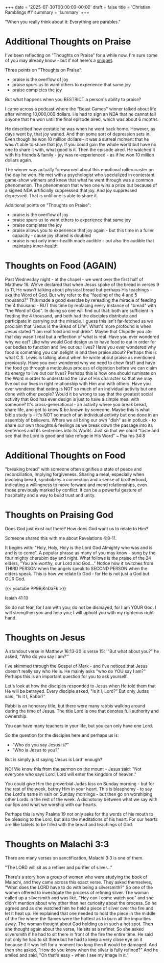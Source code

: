 +++
date = '2025-07-30T00:00:00-00:00'
draft = false
title = 'Christian Ramblings #1'
summary = 'summary'
+++

"When you really think about it: Everything are parables."

# Additional Thoughts on Praise

I've been reflecting on "Thoughts on Praise" for a while now.
I'm sure some of you may already know - but if not here's a [snippet](/thoughts/2025-07-09/).

Three points on "Thoughts on Praise":
* praise is the overflow of joy
* praise spurs us to want others to experience that same joy
* praise completes the joy

But what happens when you RESTRICT a person's ability to praise?

I came across a podcast where the "Beast Games" winner talked about life after winning
10,000,000 dollars. He had to sign an NDA that he cannot tell anyone that he won until
the final episode aired, which was about 6 months.

He described how ecstatic he was when he went back home. However, as days went by, that joy waned.
And then some sort of depression sets in. Even though he won 10 million dollars - it was a surreal
moment that he wasn't able to share that joy. If you could gain the whole world but have no one to
share it with, what good is it. Then the episode aired. He watched it with his friends & family -
joy was re-experienced - as if he won 10 million dollars again.

The winner was actually forewarned about this emotional rollercoaster on the day he won.
He met with a psychologist who specialized in contestant game-show winners and knew that what he went
through was a common phenomenon. The phenomenon that when one wins a prize but because of a signed NDA
artificially suppressed that joy. And joy suppressed  depressed.
That is until one is able to share it.

Additional points on "Thoughts on Praise":
* praise is the overflow of joy
* praise spurs us to want others to experience that same joy
* praise completes the joy
* praise allows you to experience that joy again - but this time in a fuller capacity - cause
  joy shared is doubled
* praise is not only inner-health made audible - but also the audible that maintains inner-health

# Thoughts on Food (AGAIN)

Past Wednesday night - at the chapel - we went over the first half of Matthew 16.
We've declared that when Jesus spoke of the bread in verses 9 to 11, He wasn't talking
about physical bread but perhaps His teachings - aka the Word of God. But why refer to the
"feeding of the 4 and 5 thousand?" This made a good exercise by rereading the miracle of
feeding the 4 thousand - BUT this time by replacing every instance of "bread" with "the
Word of God". In doing so one will find out that: both are sufficient in feeding the 4
thousand, and both had the disciples distribute and participate in carrying out the miracle.
I guess this isn't far-fetched as we proclaim that "Jesus is the Bread of Life". What's more
profound is when Jesus stated "I am real food and real drink". Maybe that Chipotle you ate
that day wasn't real but a reflection of what is real. Have you ever wondered why we eat?
Like why would God design us to have food to eat in order for our bodies to function and live
out our lives? Have you ever wondered why food is something you can delight in and then
praise about? Perhaps this is what C.S. Lewis is talking about when he wrote about praise
as mentioned previously. Have you ever wondered why we need to chew first? and have the
food go through a meticulous process of digestion before we can claim its energy to live
out our lives? Perhaps this is how one should ruminate on the Word in order to understand
the Law of His character so that we may live out our lives in right relationship with Him
and with others. Have you ever wondered that eating is NOT so much of an individual
activity but one done with other people? Would it be wrong to say that the greatest
social activity that God has ever design is just to have a simple meal with someone?
It's cross-generational - an activity where you break bread, share life, and get to know &
be known by someone. Maybe this is what bible study is - it's NOT so much of an individual
activity but one done in an assembly of believers. Where we all bring our own "dish" as in
potluck - to share our own thoughts & feelings as we break down the passage into its
sentences and its sentences into its Words. Just so that we could "taste and see that
the Lord is good and take refuge in His Word" ~ Psalms 34:8

# Additional Thoughts on Food

"breaking bread" with someone often signifies a state of peace and reconciliation,
implying forgiveness. Sharing a meal, especially when involving bread, symbolizes a
connection and a sense of brotherhood, indicating a willingness to move forward and
mend relationships, even those previously marked by conflict. It can be a powerful
gesture of hospitality and a way to build trust and unity.

# Thoughts on Praising God

Does God just exist out there? How does God want us to relate to Him?

Someone shared this with me about Revelations 4:8-11.

It begins with: "Holy, Holy, Holy is the Lord God Almighty who was and is and is to come".
A popular phrase as many of you may know - sung by the four mighty cherubim day and night.
What follows is the praise of the 24 elders, "You are worthy, our Lord and God..."
Notice how it switches from THIRD PERSON when the angels speak to SECOND PERSON when the elders speak.
This is how we relate to God - for He is not just a God but OUR God.

{{< youtube PP9BjKnDaFk >}}

Isaiah 41:10

So do not fear, for I am with you;
do not be dismayed, for I am YOUR God.
I will strengthen you and help you;
I will uphold you with my righteous right hand.

# Thoughts on Jesus

A standout verse in Matthew 16:13-20 is verse 15:
'"But what about you?" he asked, "Who do you say I am?"'

I've skimmed through the Gospel of Mark - and I've noticed that Jesus
doesn't really say who He is. He mainly asks "who do YOU say I am?"
Perhaps this is an important question for you to ask yourself.

Let's look at how the disciples responded to Jesus when He told them
that He will be betrayed. Every disciple asked, "Is it I, Lord?" But
only Judas said, "Is it I, Rabbi?"

Rabbi is an honorary title, but there were many rabbis walking around
during the time of Jesus. The title Lord is one that denotes full
authority and ownership.

You can have many teachers in your life, but you can only have one Lord.

So the question for the disciples here and perhaps us is:
- "Who do you say Jesus is?"
- "Who is Jesus to you?"

But is simply just saying 'Jesus is Lord' enough?

NO! We know this from the sermon on the mount - Jesus said:
"Not everyone who says Lord, Lord will enter the kingdom of heaven."

You could give Him the proverbial Judas kiss on Sunday morning -
but for the rest of the week, betray Him in your heart. This is blasphemy -
to say the Lord's name in vain on Sunday mornings - but then go on worshiping
other Lords in the rest of the week. A dichotomy between what we say with our
lips and what we worship with our hearts.

Perhaps this is why Psalms 19 not only asks for the words of his mouth to be
pleasing to the Lord, but also the meditations of his heart. For our hearts
are like tablets to be filled with the bread and teachings of God.

# Thoughts on Malachi 3:3

There are many verses on sanctification, Malachi 3:3 is one of them.

"The LORD will sit as a refiner and purifier of silver..."

There's a story how a group of women who were studying the book of Malachi,
and they came across this exact verse. They asked themselves, "What does
the LORD have to do with being a silversmith?" So one of the women offered to
investigate the process of refining silver. The woman called up a silversmith
and was like, "Hey can I come watch you" and she didn't mention about why other
than her curiosity about the process. So he agreed and as she watched him
he held a piece of silver over the fire and let it heat up. He explained that
one needed to hold the piece in the middle of the fire where the flames were the
hottest as to burn all the impurities away. The woman thought about God
holding us in such a hot spot. Then she thought again about the verse,
He sits as a refiner. So she asked silversmith if he had to sit there in
front of the fire the entire time. He said not only he had to sit there
but he had to keep a very close eye on it because if it was left for a moment
too long then it would be damaged. And then she asked, "How do you know when
the silver is fully refined?" And he smiled and said, "Oh that's easy -
when I see my image in it."